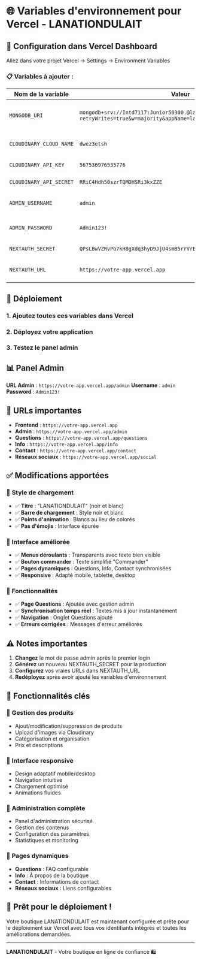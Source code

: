 # 🌐 Variables d'environnement pour Vercel - LANATIONDULAIT

## 🔧 Configuration dans Vercel Dashboard

Allez dans votre projet Vercel → Settings → Environment Variables

### 📋 Variables à ajouter :

| Nom de la variable | Valeur | Description |
|-------------------|---------|-------------|
| `MONGODB_URI` | `mongodb+srv://Intd7117:Junior50300.@lanation.cgsbvus.mongodb.net/?retryWrites=true&w=majority&appName=lanation` | Connection string MongoDB Atlas |
| `CLOUDINARY_CLOUD_NAME` | `dwez3etsh` | Nom du cloud Cloudinary |
| `CLOUDINARY_API_KEY` | `567536976535776` | Clé API Cloudinary |
| `CLOUDINARY_API_SECRET` | `RRiC4Hdh50szrTQMDHSRi3kxZZE` | Secret API Cloudinary |
| `ADMIN_USERNAME` | `admin` | Nom d'utilisateur admin |
| `ADMIN_PASSWORD` | `Admin123!` | Mot de passe admin |
| `NEXTAUTH_SECRET` | `QPsLBwVZRvPG7kH8gXdq3hyD9JjU4smB5rrVrEbD6hs=` | Secret NextAuth |
| `NEXTAUTH_URL` | `https://votre-app.vercel.app` | URL de votre app Vercel |

## 🚀 Déploiement

### 1. Ajoutez toutes ces variables dans Vercel
### 2. Déployez votre application
### 3. Testez le panel admin

## 📊 Panel Admin

**URL Admin** : `https://votre-app.vercel.app/admin`
**Username** : `admin`
**Password** : `Admin123!`

## 🔗 URLs importantes

- **Frontend** : `https://votre-app.vercel.app`
- **Admin** : `https://votre-app.vercel.app/admin`
- **Questions** : `https://votre-app.vercel.app/questions`
- **Info** : `https://votre-app.vercel.app/info`
- **Contact** : `https://votre-app.vercel.app/contact`
- **Réseaux sociaux** : `https://votre-app.vercel.app/social`

## ✅ Modifications apportées

### 🎨 **Style de chargement**
- ✅ **Titre** : "LANATIONDULAIT" (noir et blanc)
- ✅ **Barre de chargement** : Style noir et blanc
- ✅ **Points d'animation** : Blancs au lieu de colorés
- ✅ **Pas d'émojis** : Interface épurée

### 📱 **Interface améliorée**
- ✅ **Menus déroulants** : Transparents avec texte bien visible
- ✅ **Bouton commander** : Texte simplifié "Commander"
- ✅ **Pages dynamiques** : Questions, Info, Contact synchronisées
- ✅ **Responsive** : Adapté mobile, tablette, desktop

### 🔧 **Fonctionnalités**
- ✅ **Page Questions** : Ajoutée avec gestion admin
- ✅ **Synchronisation temps réel** : Textes mis à jour instantanément
- ✅ **Navigation** : Onglet Questions ajouté
- ✅ **Erreurs corrigées** : Messages d'erreur améliorés

## ⚠️ Notes importantes

1. **Changez** le mot de passe admin après le premier login
2. **Générez** un nouveau NEXTAUTH_SECRET pour la production
3. **Configurez** vos vraies URLs dans NEXTAUTH_URL
4. **Redéployez** après avoir ajouté les variables d'environnement

## 🎯 Fonctionnalités clés

### 🛒 **Gestion des produits**
- Ajout/modification/suppression de produits
- Upload d'images via Cloudinary
- Catégorisation et organisation
- Prix et descriptions

### 📱 **Interface responsive**
- Design adaptatif mobile/desktop
- Navigation intuitive
- Chargement optimisé
- Animations fluides

### 🔧 **Administration complète**
- Panel d'administration sécurisé
- Gestion des contenus
- Configuration des paramètres
- Statistiques et monitoring

### 📄 **Pages dynamiques**
- **Questions** : FAQ configurable
- **Info** : À propos de la boutique
- **Contact** : Informations de contact
- **Réseaux sociaux** : Liens configurables

## 🚀 Prêt pour le déploiement !

Votre boutique LANATIONDULAIT est maintenant configurée et prête pour le déploiement sur Vercel avec tous vos identifiants intégrés et toutes les améliorations demandées.

---

**LANATIONDULAIT** - Votre boutique en ligne de confiance 🛍️